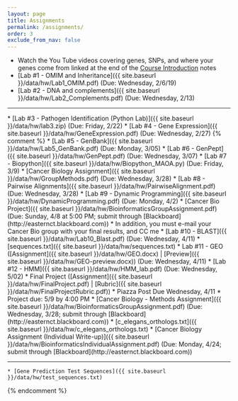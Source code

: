 ```yaml
---
layout: page
title: Assignments 
permalink: /assignments/
order: 3
exclude_from_nav: false
---
```

* Watch the You Tube videos covering genes, SNPs, and where your genes come from linked at the end of the <a href = "../notes/">Course Introduction</a> notes
* [Lab #1 - OMIM and Inheritance]({{ site.baseurl }}/data/hw/Lab1_OMIM.pdf) (Due: Wednesday, 2/6/19) 
* [Lab #2 - DNA and complements]({{ site.baseurl }}/data/hw/Lab2_Complements.pdf) (Due: Wednesday, 2/13) 
<hr>
* [Lab #3 - Pathogen Identification (Python Lab)]({{ site.baseurl }}/data/hw/lab3.zip) (Due: Friday, 2/22) 
* [Lab #4 - Gene Expression]({{ site.baseurl }}/data/hw/GeneExpression.pdf) (Due: Wednesday, 2/27) 
{% comment %}
* [Lab #5 - GenBank]({{ site.baseurl }}/data/hw/Lab5_GenBank.pdf) (Due: Monday, 3/05) 
* [Lab #6 - GenPept]({{ site.baseurl }}/data/hw/GenPept.pdf) (Due: Wednesday, 3/07) 
* [Lab #7 - Biopython]({{ site.baseurl }}/data/hw/Biopython_MAOA.py) (Due: Friday, 3/9) 
* [Cancer Biology Assignment]({{ site.baseurl }}/data/hw/GroupMethods.pdf) (Due: Wednesday, 3/28) 
* [Lab #8 - Pairwise Alignments]({{ site.baseurl }}/data/hw/PairwiseAlignment.pdf) (Due: Wednesday, 3/28) 
* [Lab #9 - Dynamic Programming]({{ site.baseurl }}/data/hw/DynamicProgramming.pdf) (Due: Monday, 4/2) 
* [Cancer Bio Project]({{ site.baseurl }}/data/hw/BioinformaticsGroupAssignment.pdf) (Due: Sunday, 4/8 at 5:00 PM; submit through [Blackboard](http://easternct.blackboard.com))
    * In addition, you must e-mail your Cancer Bio group with your final results, and CC me 
* [Lab #10 - BLAST]({{ site.baseurl }}/data/hw/Lab10_Blast.pdf) (Due: Wednesday, 4/11) 
    * [sequences.txt]({{ site.baseurl }}/data/hw/sequences.txt) 
* Lab #11 - GEO ([Assignment]({{ site.baseurl }}/data/hw/GEO.docx) |
[Preview]({{ site.baseurl }}/data/hw/GEO-preview.docx)) (Due: Wednesday, 4/11)
* [Lab #12 - HMM]({{ site.baseurl }}/data/hw/HMM_lab.pdf) (Due: Wednesday, 5/02)
* Final Project ([Assignment]({{ site.baseurl }}/data/hw/FinalProject.pdf) | 
[Rubric]({{ site.baseurl }}/data/hw/FinalProjectRubric.pdf))
    * Piazza Post Due Wednesday, 4/11
    * Project due: 5/9 by 4:00 PM
* [Cancer Biology - Methods Assignment]({{ site.baseurl }}/data/hw/BioinformaticsGroupAssignment.pdf) (Due: Wednesday, 3/28; submit through [Blackboard](http://easternct.blackboard.com)) 
	* [c_elegans_orthologs.txt]({{ site.baseurl }}/data/hw/c_elegans_orthologs.txt) 
* [Cancer Biology Assignment (Individual Write-up)]({{ site.baseurl }}/data/hw/BioinformaticsIndividualAssignment.pdf) (Due: Monday, 4/24; submit through [Blackboard](http://easternct.blackboard.com)) 

***
	* [Gene Prediction Test Sequences]({{ site.baseurl }}/data/hw/test_sequences.txt)  
{% endcomment %}
